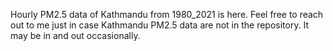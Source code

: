 Hourly PM2.5 data of Kathmandu from 1980_2021 is here.
Feel free to reach out to me just in case Kathmandu PM2.5 data are not in the repository. 
It may be in and out occasionally.
